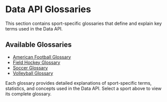 # Data API Glossaries

This section contains sport-specific glossaries that define and explain key terms used in the Data API.

## Available Glossaries

- [American Football Glossary](./american-football/american-football.md)
- [Field Hockey Glossary](./field-hockey/field-hockey.md)
- [Soccer Glossary](./soccer/soccer.md)
- [Volleyball Glossary](./volleyball/volleyball.md)

Each glossary provides detailed explanations of sport-specific terms, statistics, and concepts used in the Data API. Select a sport above to view its complete glossary.

